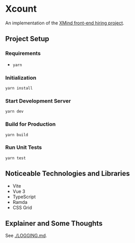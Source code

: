 # Xcount

An implementation of the [XMind front-end hiring project](https://github.com/xmindltd/hiring/tree/master/frontend-1).

## Project Setup

### Requirements

- `yarn`

### Initialization

```
yarn install
```

### Start Development Server

```
yarn dev
```

### Build for Production

```
yarn build
```

### Run Unit Tests

```
yarn test
```

## Noticeable Technologies and Libraries

- Vite
- Vue 3
- TypeScript
- Ramda
- CSS Grid

## Explainer and Some Thoughts

See [./LOGGING.md](./LOGGING.md).
